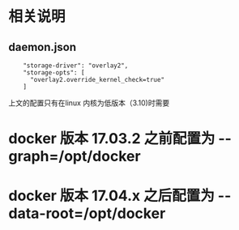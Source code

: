 # 相关说明

## daemon.json
```
    "storage-driver": "overlay2",
    "storage-opts": [
      "overlay2.override_kernel_check=true"
    ]
```

上文的配置只有在linux 内核为低版本（3.10)时需要

# docker 版本 17.03.2 之前配置为 --graph=/opt/docker

# docker 版本 17.04.x 之后配置为 --data-root=/opt/docker 